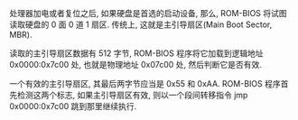 处理器加电或者复位之后, 如果硬盘是首选的启动设备, 那么, ROM-BIOS 将试图读取硬盘的 0 面 0 道 1 扇区. 传统上, 这就是主引导扇区(Main Boot Sector, MBR). 

读取的主引导扇区数据有 512 字节, ROM-BIOS 程序将它加载到逻辑地址 0x0000:0x7c00 处, 也就是物理地址 0x07c00 处, 然后判断它是否有效. 

一个有效的主引导扇区, 其最后两字节应当是 0x55 和 0xAA. ROM-BIOS 程序首先检测这两个标志, 如果主引导扇区有效, 则以一个段间转移指令 jmp 0x0000:0x7c00 跳到那里继续执行. 